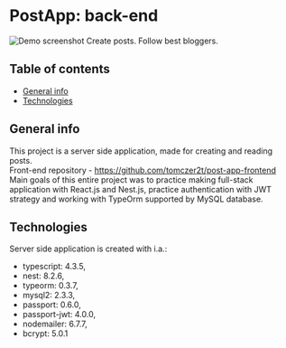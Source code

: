 # PostApp: back-end


![Demo screenshot](https://user-images.githubusercontent.com/88483398/188853017-f06e2b29-cf29-426b-9f4e-5c8be1293585.png)
Create posts. Follow best bloggers.

## Table of contents
* [General info](#general-info)
* [Technologies](#technologies)


## General info
This project is a server side application, made for creating and reading posts.
<br/>
Front-end repository - https://github.com/tomczer2t/post-app-frontend
<br/>
Main goals of this entire project was to practice making full-stack application with React.js and Nest.js, practice authentication with JWT strategy and working with TypeOrm supported by MySQL database.

## Technologies
Server side application is created with i.a.:
* typescript: 4.3.5,
* nest: 8.2.6, 
* typeorm: 0.3.7,
* mysql2: 2.3.3,
* passport: 0.6.0,
* passport-jwt: 4.0.0, 
* nodemailer: 6.7.7,
* bcrypt: 5.0.1
